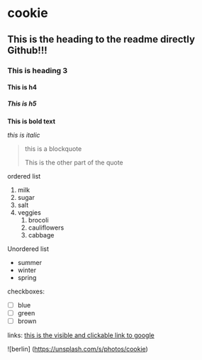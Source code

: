 # cookie

## This is the heading to the readme directly Github!!!

### This is heading 3

#### This is h4

##### This is h5

**This is bold text**

_this is italic_

> this is a blockquote
> 
>This is the other part of the quote

ordered list
1. milk 
2. sugar 
3. salt
4. veggies
    1. brocoli
    2. cauliflowers
    3. cabbage
 
Unordered list

- summer 
- winter
- spring

checkboxes:

- [ ] blue
- [ ] green
- [ ] brown

links:
[this is the visible and clickable link to google](http://google.com) 

![berlin] (https://unsplash.com/s/photos/cookie)





    

